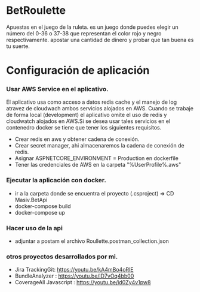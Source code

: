 # BetRoulette
 Apuestas en el juego de la ruleta. es un juego donde puedes elegir un número del 0-36 o 37-38 que representan el color rojo y negro respectivamente. apostar una cantidad de   dinero
y probar que tan buena es tu suerte.
# Configuración de aplicación

### Usar AWS Service en el aplicativo.
El aplicativo usa como acceso a datos redis cache y el manejo de log atravez de cloudwach ambos servicios alojados en AWS. Cuando se trabaje de forma local (development) el aplicativo omite el uso de redis y cloudwatch alojados en AWS.Si se desea usar tales servicios en el contenedro docker  se tiene que tener los siguientes requisitos.
- Crear redis en aws y obtener cadena de conexión.
- Crear secret manager, ahi almacenaremos la cadena de conexión de redis.
- Asignar ASPNETCORE_ENVIRONMENT = Production en dockerfile
- Tener las credenciales de AWS en la carpeta "%UserProfile%\.aws"

### Ejecutar la aplicación con docker.

- ir a la carpeta donde se encuentra el proyecto (.csproject) => CD Masiv.BetApi
- docker-compose build
- docker-compose up
### Hacer uso de la api

- adjuntar a postam el archivo Roullette.postman_collection.json
### otros proyectos desarrollados por mi.

- Jira TrackingGit: https://youtu.be/kA4mBo4oRlE
- BundleAnalyzer : https://youtu.be/lD7vOq4bb00
- CoverageAll Javascript : https://youtu.be/id0Zy4v1pw8




